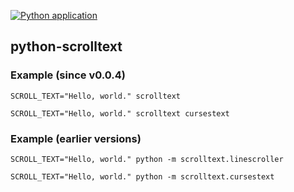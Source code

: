 [![Python application](https://github.com/jimdeekepler/python-scrolltext/actions/workflows/python-app.yml/badge.svg)](https://github.com/jimdeekepler/python-scrolltext/actions/workflows/python-app.yml)


## python-scrolltext

### Example (since v0.0.4)

    SCROLL_TEXT="Hello, world." scrolltext

    SCROLL_TEXT="Hello, world." scrolltext cursestext


### Example (earlier versions)

    SCROLL_TEXT="Hello, world." python -m scrolltext.linescroller

    SCROLL_TEXT="Hello, world." python -m scrolltext.cursestext
